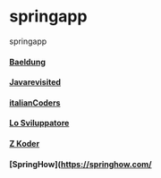 # springapp
springapp


#### [Baeldung](https://baeldung.com)

#### [Javarevisited](https://javarevisited.blogspot.com)

#### [italianCoders](https://italiancoders.it/)

#### [Lo Sviluppatore](http://losviluppatore.it/)

#### [Z Koder](https://bezkoder.com/)

#### [SpringHow](https://springhow.com/